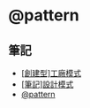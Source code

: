 # @pattern

## 筆記

- [[創建型]工廠模式](./docs?folder=@pattern&file=[創建型]工廠模式)
- [[筆記]設計模式](./docs?folder=@pattern&file=[筆記]設計模式)
- [@pattern](./docs?folder=@pattern&file=README)
